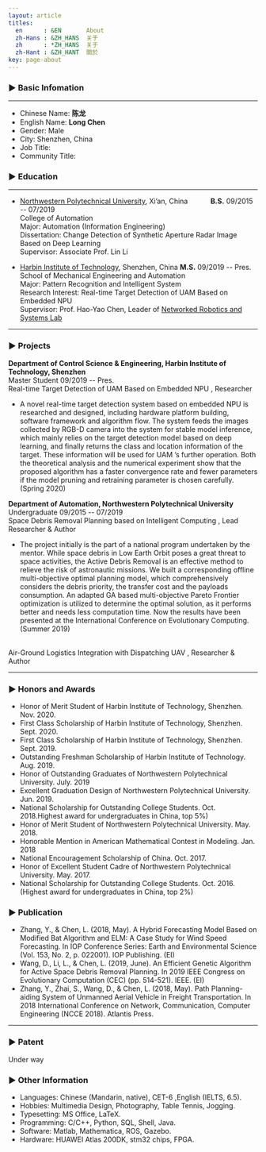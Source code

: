 ```yaml
---
layout: article
titles:
  en      : &EN       About
  zh-Hans : &ZH_HANS  关于
  zh      : *ZH_HANS  关于
  zh-Hant : &ZH_HANT  關於
key: page-about
---
```


<!-- # Welcome to MrChannon's Pages -->

### ▶ Basic Infomation
----------------------------------------
- Chinese Name: **陈龙**              
- English Name: **Long Chen**
- Gender: Male                   
- City: Shenzhen, China
- Job Title:
- Community Title:

### ▶ Education
----------------------------------------
- [Northwestern Polytechnical University](https://www.nwpu.edu.cn/), Xi’an, China      **B.S.** 09/2015 -- 07/2019
<br> College of Automation
<br> Major: Automation (Information Engineering)
<br> Dissertation: Change Detection of Synthetic Aperture Radar Image Based on Deep Learning
<br> Supervisor: Associate Prof. Lin Li
<!--<br> GPA: 90.2/100 Ranking: 5/119-->

- [Harbin Institute of Technology](http://www.hitsz.edu.cn/index.html), Shenzhen, China   **M.S.** 09/2019 -- Pres.
<br> School of Mechanical Engineering and Automation
<br> Major: Pattern Recognition and Intelligent System
<br> Research Interest: Real-time Target Detection of UAM Based on Embedded NPU
<br> Supervisor: Prof. Hao-Yao Chen, Leader of [Networked Robotics and Systems Lab](http://nrs-lab.com/)

----------

### ▶ Projects

**Department of Control Science & Engineering, Harbin Institute of Technology, Shenzhen**
<br> Master Student  09/2019 -- Pres.
<br> Real-time Target Detection of UAM Based on Embedded NPU    ,        Researcher
- A novel real-time target detection system based on embedded NPU is researched and designed, including hardware platform building, software framework and algorithm flow. The system feeds the images collected by RGB-D camera into the system for stable model inference, which mainly relies on the target detection model based on deep learning, and finally returns the class and location information of the target. These information will be used for UAM ’s further operation. Both the theoretical analysis and the numerical experiment show that the proposed algorithm has a faster convergence rate and fewer parameters if the model pruning and retraining parameter is chosen carefully. (Spring 2020)

**Department of Automation, Northwestern Polytechnical University**
<br> Undergraduate   09/2015 -- 07/2019
<br> Space Debris Removal Planning based on Intelligent Computing ,         Lead Researcher & Author
- The project initially is the part of a national program undertaken by the mentor. While space debris in Low Earth Orbit poses a great threat to space activities, the Active Debris Removal is an effective method to relieve the risk of astronautic missions. We built a corresponding offline multi-objective optimal planning model, which comprehensively considers the debris
priority, the transfer cost and the payloads consumption. An adapted GA based multi-objective Pareto Frontier optimization is utilized to determine the optimal solution, as it performs better and needs less computation time. Now the results have been presented at the International Conference on Evolutionary Computing. (Summer 2019)

<br> Air-Ground Logistics Integration with Dispatching UAV  ,     Researcher & Author

<!-- - The research is a national college student research project guided by Quan Pan-Dean ofautomation school, Northwestern Polytechnical University, which is an innovative project for domestic delivery. We aim to schedule the UAV flight path under multi-constraint based on reality, which taking the minimal traveling cost and shortest delivery time, division of cold chain and ordinary logistics, aerial vehicle capacity, delivery and pickup requirement, the damage rate of cold chain goods, time window, and the like, into consideration. Then computer experiment is carried out by applying a commercial linear equation solver Gurobi. (Spring 2019) -->

----------

### ▶ Honors and Awards

- Honor of Merit Student of Harbin Institute of Technology, Shenzhen. Nov. 2020.
- First Class Scholarship of Harbin Institute of Technology, Shenzhen. Sept. 2020.
- First Class Scholarship of Harbin Institute of Technology, Shenzhen. Sept. 2019.
- Outstanding Freshman Scholarship of Harbin Institute of Technology. Aug. 2019.
- Honor of Outstanding Graduates of Northwestern Polytechnical University. July. 2019
- Excellent Graduation Design of Northwestern Polytechnical University. Jun. 2019.
- National Scholarship for Outstanding College Students. Oct. 2018.Highest award for undergraduates in China, top 5%)
- Honor of Merit Student of Northwestern Polytechnical University. May. 2018.
- Honorable Mention in American Mathematical Contest in Modeling. Jan. 2018
- National Encouragement Scholarship of China. Oct. 2017.
- Honor of Excellent Student Cadre of Northwestern Polytechnical University. May. 2017.
- National Scholarship for Outstanding College Students. Oct. 2016. (Highest award for undergraduates in China, top 2%)

### ▶ Publication

- Zhang, Y., & Chen, L. (2018, May). A Hybrid Forecasting Model Based on Modified
Bat Algorithm and ELM: A Case Study for Wind Speed Forecasting. In IOP Conference
Series: Earth and Environmental Science (Vol. 153, No. 2, p. 022001). IOP Publishing.
(EI)
- Wang, D., Li, L., & Chen, L. (2019, June). An Efficient Genetic Algorithm for Active
Space Debris Removal Planning. In 2019 IEEE Congress on Evolutionary Computation
(CEC) (pp. 514-521). IEEE. (EI)
- Zhang, Y., Zhai, S., Wang, D., & Chen, L. (2018, May). Path Planning-aiding System of
Unmanned Aerial Vehicle in Freight Transportation. In 2018 International Conference
on Network, Communication, Computer Engineering (NCCE 2018). Atlantis Press.

----------

### ▶ Patent
Under way 


### ▶ Other Information

- Languages: Chinese (Mandarin, native), CET-6 ,English (IELTS, 6.5). 
- Hobbies: Multimedia Design, Photography, Table Tennis, Jogging.
- Typesetting: MS Office, LaTeX.
- Programming: C/C++, Python, SQL, Shell, Java.
- Software: Matlab, Mathematica, ROS, Gazebo.
- Hardware: HUAWEI Atlas 200DK, stm32 chips, FPGA.
